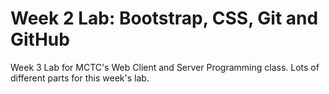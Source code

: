 # Week 2 Lab: Bootstrap, CSS, Git and GitHub

Week 3 Lab for MCTC's Web Client and Server Programming class.
Lots of different parts for this week's lab.

